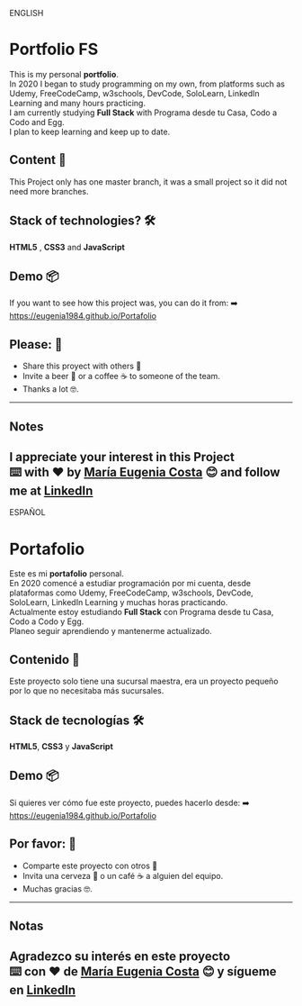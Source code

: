 ENGLISH

# Portfolio FS
This is my personal **portfolio**. <br>
In 2020 I began to study programming on my own, from platforms such as Udemy, FreeCodeCamp, w3schools, DevCode, SoloLearn, LinkedIn Learning and many hours practicing. <br>
I am currently studying **Full Stack** with Programa desde tu Casa, Codo a Codo and Egg. <br>
I plan to keep learning and keep up to date. 

## Content 🚀
This Project only has one master branch, it was a small project so it did not need more branches.

## Stack of technologies?  🛠️

**HTML5** , **CSS3** and **JavaScript**

## Demo 📦
If you want to see how this project was, you can do it from:
:arrow_right:   https://eugenia1984.github.io/Portafolio

## Please: 🎁

* Share this proyect with others 📢
* Invite a beer 🍺 or a coffee ☕  to someone of the team. 
* Thanks a lot 🤓.

---
## Notes
I appreciate your interest in this Project <br/>
⌨️ with ❤️ by [María Eugenia Costa](https://github.com/eugenia1984) 😊 and follow me at [LinkedIn](http://www.linkedin.com/in/maríaeugeniacosta) 
---

ESPAÑOL

# Portafolio
Este es mi **portafolio** personal. <br>
En 2020 comencé a estudiar programación por mi cuenta, desde plataformas como Udemy, FreeCodeCamp, w3schools, DevCode, SoloLearn, LinkedIn Learning y muchas horas practicando. <br>
Actualmente estoy estudiando **Full Stack** con Programa desde tu Casa, Codo a Codo y Egg. <br>
Planeo seguir aprendiendo y mantenerme actualizado.

## Contenido 🚀
Este proyecto solo tiene una sucursal maestra, era un proyecto pequeño por lo que no necesitaba más sucursales.

## Stack de tecnologías 🛠️

**HTML5**, **CSS3** y **JavaScript**

## Demo 📦
Si quieres ver cómo fue este proyecto, puedes hacerlo desde:
:arrow_right: https://eugenia1984.github.io/Portafolio

## Por favor: 🎁

* Comparte este proyecto con otros 📢
* Invita una cerveza 🍺 o un café ☕ a alguien del equipo.
* Muchas gracias 🤓.

---
## Notas
Agradezco su interés en este proyecto <br/>
⌨️ con ❤️ de [María Eugenia Costa](https://github.com/eugenia1984) 😊 y sígueme en [LinkedIn](http://www.linkedin.com/in/maríaeugeniacosta)
---